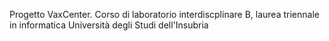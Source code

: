 Progetto VaxCenter.
Corso di laboratorio interdiscplinare B, laurea triennale in informatica Università degli Studi dell'Insubria
